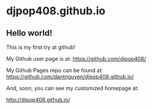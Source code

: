 djpop408.github.io
==================

## Hello world!

This is my first try at github!

My Github user page is at: 
https://github.com/djpop408/

My Github Pages repo can be found at:  
https://github.com/dantnguyen/djpop408.github.io/

And, soon, you can see my customized homepage at:

http://djpop408.github.io/
